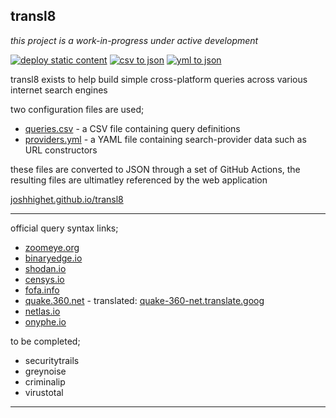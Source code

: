 ## transl8

_this project is a work-in-progress under active development_

[![deploy static content](https://github.com/joshhighet/transl8/actions/workflows/static.yml/badge.svg)](https://github.com/joshhighet/transl8/actions/workflows/static.yml) [![csv to json](https://github.com/joshhighet/transl8/actions/workflows/csv2json.yml/badge.svg)](https://github.com/joshhighet/transl8/actions/workflows/csv2json.yml) [![yml to json](https://github.com/joshhighet/transl8/actions/workflows/yml2json.yml/badge.svg)](https://github.com/joshhighet/transl8/actions/workflows/yml2json.yml)

transl8 exists to help build simple cross-platform queries across various internet search engines

two configuration files are used;

- [queries.csv](queries.csv) - a CSV file containing query definitions
- [providers.yml](providers.yml) - a YAML file containing search-provider data such as URL constructors

these files are converted to JSON through a set of GitHub Actions, the resulting files are ultimatley referenced by the web application

[joshhighet.github.io/transl8](https://joshhighet.github.io/transl8/)

---

official query syntax links;

- [zoomeye.org](https://www.zoomeye.org/doc?Thechannel=user)
- [binaryedge.io](https://docs.binaryedge.io/search/)
- [shodan.io](https://beta.shodan.io/search/filters)
- [censys.io](https://search.censys.io/search/definitions?resource=hosts)
- [fofa.info](https://en.fofa.info/api)
- [quake.360.net](https://quake.360.net/quake/#/help?id=5eb238f110d2e850d5c6aec8&title=检索关键词) - translated: [quake-360-net.translate.goog](https://quake-360-net.translate.goog/quake/?_x_tr_sl=ru&_x_tr_tl=en&_x_tr_hl=en-US&_x_tr_pto=wapp#/help?id=5eb238f110d2e850d5c6aec8&title=检索关键词)
- [netlas.io](https://app.netlas.io/responses/)
- [onyphe.io](https://www.onyphe.io/docs/onyphe-query-language)

to be completed;

- securitytrails
- greynoise
- criminalip
- virustotal

---
